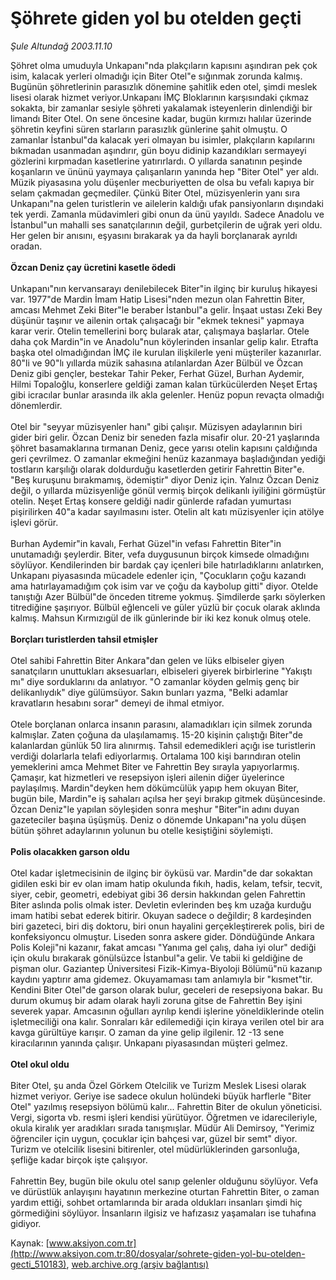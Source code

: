 # Şöhrete giden yol bu otelden geçti

*Şule Altundağ 2003.11.10*

<div class="pNewsDetailMainContent" itemprop="articleBody">
 Şöhret olma umuduyla Unkapanı"nda plakçıların kapısını aşındıran pek çok isim, kalacak yerleri olmadığı için Biter Otel"e sığınmak zorunda kalmış. Bugünün şöhretlerinin parasızlık dönemine şahitlik eden otel, şimdi meslek lisesi olarak hizmet veriyor.Unkapanı İMÇ Bloklarının karşısındaki çıkmaz sokakta, bir zamanlar sesiyle şöhreti yakalamak isteyenlerin dinlendiği bir limandı Biter Otel. On sene öncesine kadar, bugün kırmızı halılar üzerinde şöhretin keyfini süren starların parasızlık günlerine şahit olmuştu. O zamanlar İstanbul"da kalacak yeri olmayan bu isimler, plakçıların kapılarını bıkmadan usanmadan aşındırır, gün boyu didinip kazandıkları sermayeyi gözlerini kırpmadan kasetlerine yatırırlardı. O yıllarda sanatının peşinde koşanların ve ününü yaymaya çalışanların yanında hep "Biter Otel" yer aldı. Müzik piyasasına yolu düşenler mecburiyetten de olsa bu vefalı kapıya bir selam çakmadan geçmediler. Çünkü Biter Otel, müzisyenlerin yanı sıra Unkapanı"na gelen turistlerin ve ailelerin kaldığı ufak pansiyonların dışındaki tek yerdi. Zamanla müdavimleri gibi onun da ünü yayıldı. Sadece Anadolu ve İstanbul"un mahalli ses sanatçılarının değil, gurbetçilerin de uğrak yeri oldu. Her gelen bir anısını, eşyasını bırakarak ya da hayli borçlanarak ayrıldı oradan.
 <br/>
 <br/>
 <b>
  Özcan Deniz çay ücretini kasetle ödedi
 </b>
 <br/>
 <br/>
 Unkapanı"nın kervansarayı denilebilecek Biter"in ilginç bir kuruluş hikayesi var. 1977"de Mardin İmam Hatip Lisesi"nden mezun olan Fahrettin Biter, amcası Mehmet Zeki Biter"le beraber İstanbul"a gelir. İnşaat ustası Zeki Bey düşünür taşınır ve ailenin ortak çalışacağı bir "ekmek teknesi" yapmaya karar verir. Otelin temellerini borç bularak atar, çalışmaya başlarlar. Otele daha çok Mardin"in ve Anadolu"nun köylerinden insanlar gelip kalır. Etrafta başka otel olmadığından İMÇ ile kurulan ilişkilerle yeni müşteriler kazanırlar. 80"li ve 90"lı yıllarda müzik sahasına atılanlardan Azer Bülbül ve Özcan Deniz gibi gençler, bestekar Tahir Peker, Ferhat Güzel, Burhan Aydemir, Hilmi Topaloğlu, konserlere geldiği zaman kalan türkücülerden Neşet Ertaş gibi icracılar bunlar arasında ilk akla gelenler. Henüz popun revaçta olmadığı dönemlerdir.
 <br/>
 <br/>
 Otel bir "seyyar müzisyenler hanı" gibi çalışır. Müzisyen adaylarının biri gider biri gelir. Özcan Deniz bir seneden fazla misafir olur. 20-21 yaşlarında şöhret basamaklarına tırmanan Deniz, gece yarısı otelin kapısını çaldığında geri çevrilmez. O zamanlar ekmeğini henüz kazanmaya başladığından yediği tostların karşılığı olarak doldurduğu kasetlerden getirir Fahrettin Biter"e. "Beş kuruşunu bırakmamış, ödemiştir" diyor Deniz için. Yalnız Özcan Deniz değil, o yıllarda müzisyenliğe gönül vermiş birçok delikanlı iyiliğini görmüştür otelin. Neşet Ertaş konsere geldiği nadir günlerde rafadan yumurtası pişirilirken 40"a kadar sayılmasını ister. Otelin alt katı müzisyenler için atölye işlevi görür.
 <br/>
 <br/>
 Burhan Aydemir"in kavalı, Ferhat Güzel"in vefası Fahrettin Biter"in unutamadığı şeylerdir. Biter, vefa duygusunun birçok kimsede olmadığını söylüyor. Kendilerinden bir bardak çay içenleri bile hatırladıklarını anlatırken, Unkapanı piyasasında mücadele edenler için, "Çocukların çoğu kazandı ama hatırlayamadığım çok isim var ve çoğu da kaybolup gitti" diyor. Otelde tanıştığı Azer Bülbül"de önceden titreme yokmuş. Şimdilerde şarkı söylerken titrediğine şaşırıyor. Bülbül eğlenceli ve güler yüzlü bir çocuk olarak aklında kalmış. Mahsun Kırmızıgül de ilk günlerinde bir iki kez konuk olmuş otele.
 <br/>
 <br/>
 <b>
  Borçları turistlerden tahsil etmişler
 </b>
 <br/>
 <br/>
 Otel sahibi Fahrettin Biter Ankara"dan gelen ve lüks elbiseler giyen sanatçıların unuttukları aksesuarları, elbiseleri giyerek birbirlerine "Yakıştı mı" diye sorduklarını da anlatıyor. "O zamanlar köyden gelmiş genç bir delikanlıydık" diye gülümsüyor. Sakın bunları yazma, "Belki adamlar kravatların hesabını sorar" demeyi de ihmal etmiyor.
 <br/>
 <br/>
 Otele borçlanan onlarca insanın parasını, alamadıkları için silmek zorunda kalmışlar. Zaten çoğuna da ulaşılamamış. 15-20 kişinin çalıştığı Biter"de kalanlardan günlük 50 lira alınırmış. Tahsil edemedikleri açığı ise turistlerin verdiği dolarlarla telafi ediyorlarmış. Ortalama 100 kişi barındıran otelin yemeklerini amca Mehmet Biter ve Fahrettin Bey sırayla yapıyorlarmış. Çamaşır, kat hizmetleri ve resepsiyon işleri ailenin diğer üyelerince paylaşılmış. Mardin"deyken hem dökümcülük yapıp hem okuyan Biter, bugün bile, Mardin"e iş sahaları açılsa her şeyi bırakıp gitmek düşüncesinde. Özcan Deniz"le yapılan söyleşiden sonra meşhur "Biter"in adını duyan gazeteciler başına üşüşmüş. Deniz o dönemde Unkapanı"na yolu düşen bütün şöhret adaylarının yolunun bu otelle kesiştiğini söylemişti.
 <br/>
 <br/>
 <b>
  Polis olacakken garson oldu
 </b>
 <br/>
 <br/>
 Otel kadar işletmecisinin de ilginç bir öyküsü var. Mardin"de dar sokaktan gidilen eski bir ev olan imam hatip okulunda fıkıh, hadis, kelam, tefsir, tecvit, siyer, cebir, geometri, edebiyat gibi 36 dersin hakkından gelen Fahrettin Biter aslında polis olmak ister. Devletin evlerinden beş km uzağa kurduğu imam hatibi sebat ederek bitirir. Okuyan sadece o değildir; 8 kardeşinden biri gazeteci, biri diş doktoru, biri onun hayalini gerçekleştirerek polis, biri de konfeksiyoncu olmuştur. Liseden sonra askere gider. Döndüğünde Ankara Polis Koleji"ni kazanır, fakat amcası "Yanıma gel çalış, daha iyi olur" dediği için okulu bırakarak gönülsüzce İstanbul"a gelir. Ve tabii ki geldiğine de pişman olur. Gaziantep Üniversitesi Fizik-Kimya-Biyoloji Bölümü"nü kazanıp kaydını yaptırır ama gidemez. Okuyamaması tam anlamıyla bir "kısmet"tir. Kendini Biter Otel"de garson olarak bulur, geceleri de resepsiyona bakar. Bu durum okumuş bir adam olarak hayli zoruna gitse de Fahrettin Bey işini severek yapar. Amcasının oğulları ayrılıp kendi işlerine yöneldiklerinde otelin işletmeciliği ona kalır. Sonraları kâr edilemediği için kiraya verilen otel bir ara kavga gürültüye karışır. O zaman da yine gelip ilgilenir. 12 -13 sene kiracılarının yanında çalışır. Unkapanı piyasasından müşteri gelmez.
 <br/>
 <br/>
 <b>
  Otel okul oldu
 </b>
 <br/>
 <br/>
 Biter Otel, şu anda Özel Görkem Otelcilik ve Turizm Meslek Lisesi olarak hizmet veriyor. Geriye ise sadece okulun  holündeki büyük harflerle "Biter Otel" yazılmış resepsiyon bölümü kalır... Fahrettin Biter de okulun yöneticisi. Vergi, sigorta vb. resmi işleri kendisi yürütüyor. Öğretmen ve idarecileriyle, okula kiralık yer aradıkları sırada tanışmışlar. Müdür Ali Demirsoy, "Yerimiz öğrenciler için uygun, çocuklar için bahçesi var, güzel bir semt" diyor. Turizm ve otelcilik lisesini bitirenler, otel müdürlüklerinden garsonluğa, şefliğe  kadar birçok işte çalışıyor.
 <br/>
 <br/>
 Fahrettin Bey, bugün bile okulu otel sanıp gelenler olduğunu söylüyor. Vefa ve dürüstlük anlayışını hayatının merkezine oturtan Fahrettin Biter, o zaman yardım ettiği, sohbet ortamlarında bir arada oldukları insanları şimdi hiç görmediğini söylüyor. İnsanların ilgisiz ve hafızasız yaşamaları ise tuhafına gidiyor.
 <br/>
</div>


Kaynak: [www.aksiyon.com.tr](http://www.aksiyon.com.tr:80/dosyalar/sohrete-giden-yol-bu-otelden-gecti_510183), [web.archive.org (arşiv bağlantısı)](http://web.archive.org/web/20150507023334/http://www.aksiyon.com.tr:80/dosyalar/sohrete-giden-yol-bu-otelden-gecti_510183)
